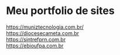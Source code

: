 # Meu portfolio de sites
https://muniztecnologia.com.br/ <br>
https://diocesecameta.com.br <br>
https://sintrefprn.com.br <br>
https://ebioufpa.com.br <br>
